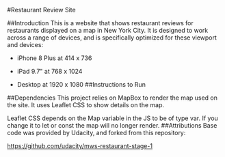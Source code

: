 #Restaurant Review Site

##Introduction
This is a website that shows restaurant reviews for restaurants displayed on a map in
New York City. It is designed to work across a range of devices, and is specifically 
optimized for these viewport and devices:

* iPhone 8 Plus at 414 x 736

* iPad 9.7" at 768 x 1024

* Desktop at 1920 x 1080
##Instructions to Run

##Dependencies
This project relies on MapBox to render the map used on the site. It uses Leaflet CSS to 
show details on the map.

Leaflet CSS depends on the Map variable in the JS to be of type var. If you change it to let or const
the map will no longer render.
##Attributions
Base code was provided by Udacity, and forked from this repository:

https://github.com/udacity/mws-restaurant-stage-1



